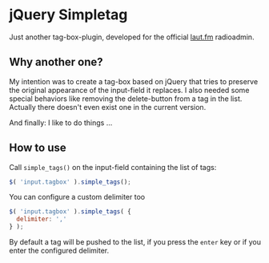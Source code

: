 # jQuery Simpletag
Just another tag-box-plugin, developed for the official [laut.fm](http://laut.fm) radioadmin.

## Why another one?
My intention was to create a tag-box based on jQuery that tries to preserve the original appearance of the input-field it replaces. I also needed some special behaviors like removing the delete-button from a tag in the list. Actually there doesn't even exist one in the current version.

And finally: I like to do things ...

## How to use
Call `simple_tags()` on the input-field containing the list of tags:
```javascript
$( 'input.tagbox' ).simple_tags();
```

You can configure a custom delimiter too
```javascript
$( 'input.tagbox' ).simple_tags( {
  delimiter: ','
} );
```

By default a tag will be pushed to the list, if you press the `enter` key or if you enter the configured delimiter.
